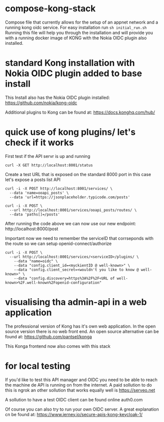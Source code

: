 # compose-kong-stack
Compose file that currently allows for the setup of an appnet network and a running kong oidc service. For easy installation run 
`
sh initial_run.sh
`
Running this file will help you through the installation and will provide you with a running docker image of KONG with the Nokia OIDC plugin also installed.

# standard Kong installation with Nokia OIDC plugin added to base install
This Install also has the Nokia OIDC plugin installed:
https://github.com/nokia/kong-oidc

Additional plugins to Kong can be found at: 
https://docs.konghq.com/hub/


# quick use of kong plugins/ let's check if it works
First test if the API servr is up and running 
```
curl -X GET http://localhost:8001/status
```

Create a test URL that is exposed on the standard 8000 port in this case let's expose a posts list API
```
curl -i -X POST http://localhost:8001/services/ \
  --data 'name=ooapi_posts' \
  --data 'url=https://jsonplaceholder.typicode.com/posts' 

curl -i -X POST \
  --url http://localhost:8001/services/ooapi_posts/routes/ \
  --data 'paths[]=/posts'
```
After running the code above we can now use our new endpoint: http://localhost:8000/post 

Important now we need to remember the serviceID that corrseponds with the route so we can setup openid-connect/authorize
```
curl -i -X POST \
  --url http://localhost:8001/services/<serviceID>/plugins/ \
    --data "name=oidc" \
    --data "config.client_id=<myckientID @ well-known>" \
    --data "config.client_secret=<wouldn't you like to know @ well-known>" \
    --data "config.discovery=https%3A%2F%2F<URL of well-known>%2F.well-known%2Fopenid-configuration"
```

# visualising tha admin-api in a web application
The professional version of Kong has it's own web application. In the open source version there is no web front end. 
An open source alternative can be found at: https://github.com/pantsel/konga

This Konga frontend now also comes with this stack

# for local testing
If you'd like to test this API manager and OIDC you need to be able to reach the machine de API is running on from the internet. A paid sollution to do this is ngrok an other sollution that works equally well is https://serveo.net

A sollution to have a test OIDC client can be found online auth0.com

Of course you can also try to run your own OIDC server. A great explanation cn be found at:
https://www.jerney.io/secure-apis-kong-keycloak-1/


